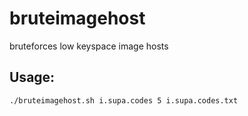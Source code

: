 # bruteimagehost
bruteforces low keyspace image hosts

## Usage:

```./bruteimagehost.sh i.supa.codes 5 i.supa.codes.txt```
